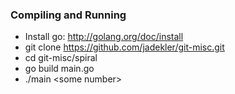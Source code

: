 ### Compiling and Running ###
- Install go: http://golang.org/doc/install
- git clone https://github.com/jadekler/git-misc.git
- cd git-misc/spiral
- go build main.go
- ./main \<some number\>
